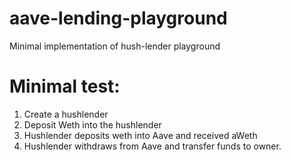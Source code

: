 # aave-lending-playground
 Minimal implementation of hush-lender playground

# Minimal test:
1. Create a hushlender
2. Deposit Weth into the hushlender
3. Hushlender deposits weth into Aave and received aWeth
4. Hushlender withdraws from Aave and transfer funds to owner.